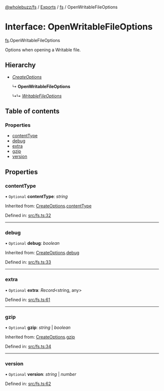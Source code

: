 [@wholebuzz/fs](../README.md) / [Exports](../modules.md) / [fs](../modules/fs.md) / OpenWritableFileOptions

# Interface: OpenWritableFileOptions

[fs](../modules/fs.md).OpenWritableFileOptions

Options when opening a Writable file.

## Hierarchy

- [*CreateOptions*](fs.createoptions.md)

  ↳ **OpenWritableFileOptions**

  ↳↳ [*WritableFileOptions*](util.writablefileoptions.md)

## Table of contents

### Properties

- [contentType](fs.openwritablefileoptions.md#contenttype)
- [debug](fs.openwritablefileoptions.md#debug)
- [extra](fs.openwritablefileoptions.md#extra)
- [gzip](fs.openwritablefileoptions.md#gzip)
- [version](fs.openwritablefileoptions.md#version)

## Properties

### contentType

• `Optional` **contentType**: *string*

Inherited from: [CreateOptions](fs.createoptions.md).[contentType](fs.createoptions.md#contenttype)

Defined in: [src/fs.ts:32](https://github.com/wholebuzz/fs/blob/master/src/fs.ts#L32)

___

### debug

• `Optional` **debug**: *boolean*

Inherited from: [CreateOptions](fs.createoptions.md).[debug](fs.createoptions.md#debug)

Defined in: [src/fs.ts:33](https://github.com/wholebuzz/fs/blob/master/src/fs.ts#L33)

___

### extra

• `Optional` **extra**: *Record*<string, any\>

Defined in: [src/fs.ts:61](https://github.com/wholebuzz/fs/blob/master/src/fs.ts#L61)

___

### gzip

• `Optional` **gzip**: *string* \| *boolean*

Inherited from: [CreateOptions](fs.createoptions.md).[gzip](fs.createoptions.md#gzip)

Defined in: [src/fs.ts:34](https://github.com/wholebuzz/fs/blob/master/src/fs.ts#L34)

___

### version

• `Optional` **version**: *string* \| *number*

Defined in: [src/fs.ts:62](https://github.com/wholebuzz/fs/blob/master/src/fs.ts#L62)

